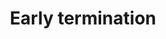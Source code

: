 ---
layout: default
title: Early termination
parent: Composite
grand_parent: Bucket aggregations
great_grand_parent: Aggregations
nav_order: 35
---